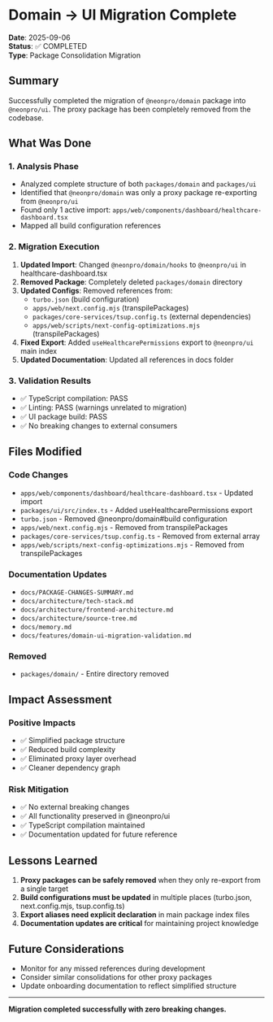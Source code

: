 # Domain → UI Migration Complete

**Date**: 2025-09-06  
**Status**: ✅ COMPLETED  
**Type**: Package Consolidation Migration

## Summary

Successfully completed the migration of `@neonpro/domain` package into `@neonpro/ui`. The proxy package has been completely removed from the codebase.

## What Was Done

### 1. Analysis Phase
- Analyzed complete structure of both `packages/domain` and `packages/ui`
- Identified that `@neonpro/domain` was only a proxy package re-exporting from `@neonpro/ui`
- Found only 1 active import: `apps/web/components/dashboard/healthcare-dashboard.tsx`
- Mapped all build configuration references

### 2. Migration Execution
1. **Updated Import**: Changed `@neonpro/domain/hooks` to `@neonpro/ui` in healthcare-dashboard.tsx
2. **Removed Package**: Completely deleted `packages/domain` directory
3. **Updated Configs**: Removed references from:
   - `turbo.json` (build configuration)
   - `apps/web/next.config.mjs` (transpilePackages)
   - `packages/core-services/tsup.config.ts` (external dependencies)
   - `apps/web/scripts/next-config-optimizations.mjs` (transpilePackages)
4. **Fixed Export**: Added `useHealthcarePermissions` export to `@neonpro/ui` main index
5. **Updated Documentation**: Updated all references in docs folder

### 3. Validation Results
- ✅ TypeScript compilation: PASS
- ✅ Linting: PASS (warnings unrelated to migration)
- ✅ UI package build: PASS
- ✅ No breaking changes to external consumers

## Files Modified

### Code Changes
- `apps/web/components/dashboard/healthcare-dashboard.tsx` - Updated import
- `packages/ui/src/index.ts` - Added useHealthcarePermissions export
- `turbo.json` - Removed @neonpro/domain#build configuration
- `apps/web/next.config.mjs` - Removed from transpilePackages
- `packages/core-services/tsup.config.ts` - Removed from external array
- `apps/web/scripts/next-config-optimizations.mjs` - Removed from transpilePackages

### Documentation Updates
- `docs/PACKAGE-CHANGES-SUMMARY.md`
- `docs/architecture/tech-stack.md`
- `docs/architecture/frontend-architecture.md`
- `docs/architecture/source-tree.md`
- `docs/memory.md`
- `docs/features/domain-ui-migration-validation.md`

### Removed
- `packages/domain/` - Entire directory removed

## Impact Assessment

### Positive Impacts
- ✅ Simplified package structure
- ✅ Reduced build complexity
- ✅ Eliminated proxy layer overhead
- ✅ Cleaner dependency graph

### Risk Mitigation
- ✅ No external breaking changes
- ✅ All functionality preserved in @neonpro/ui
- ✅ TypeScript compilation maintained
- ✅ Documentation updated for future reference

## Lessons Learned

1. **Proxy packages can be safely removed** when they only re-export from a single target
2. **Build configurations must be updated** in multiple places (turbo.json, next.config.mjs, tsup.config.ts)
3. **Export aliases need explicit declaration** in main package index files
4. **Documentation updates are critical** for maintaining project knowledge

## Future Considerations

- Monitor for any missed references during development
- Consider similar consolidations for other proxy packages
- Update onboarding documentation to reflect simplified structure

---

**Migration completed successfully with zero breaking changes.**